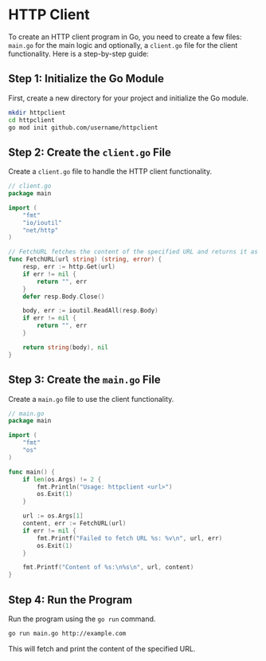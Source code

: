 # HTTP Client

To create an HTTP client program in Go, you need to create a few files: `main.go` for the main logic and optionally, a `client.go` file for the client functionality. Here is a step-by-step guide:

## Step 1: Initialize the Go Module

First, create a new directory for your project and initialize the Go module.

```sh
mkdir httpclient
cd httpclient
go mod init github.com/username/httpclient
```

## Step 2: Create the `client.go` File

Create a `client.go` file to handle the HTTP client functionality.

```go
// client.go
package main

import (
    "fmt"
    "io/ioutil"
    "net/http"
)

// FetchURL fetches the content of the specified URL and returns it as a string.
func FetchURL(url string) (string, error) {
    resp, err := http.Get(url)
    if err != nil {
        return "", err
    }
    defer resp.Body.Close()

    body, err := ioutil.ReadAll(resp.Body)
    if err != nil {
        return "", err
    }

    return string(body), nil
}
```

## Step 3: Create the `main.go` File

Create a `main.go` file to use the client functionality.

```go
// main.go
package main

import (
    "fmt"
    "os"
)

func main() {
    if len(os.Args) != 2 {
        fmt.Println("Usage: httpclient <url>")
        os.Exit(1)
    }

    url := os.Args[1]
    content, err := FetchURL(url)
    if err != nil {
        fmt.Printf("Failed to fetch URL %s: %v\n", url, err)
        os.Exit(1)
    }

    fmt.Printf("Content of %s:\n%s\n", url, content)
}
```

## Step 4: Run the Program

Run the program using the `go run` command.

```sh
go run main.go http://example.com
```

This will fetch and print the content of the specified URL.